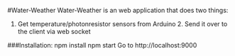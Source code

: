 #Water-Weather
Water-Weather is an web application that does two things:
  1. Get temperature/photonresistor sensors from Arduino
	2. Send it over to the client via web socket

###Installation:
	npm install
	npm start
	Go to http://localhost:9000
